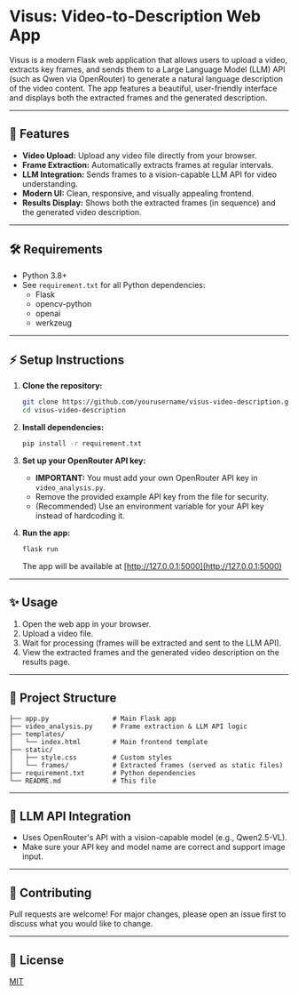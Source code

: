 # Visus: Video-to-Description Web App

Visus is a modern Flask web application that allows users to upload a video, extracts key frames, and sends them to a Large Language Model (LLM) API (such as Qwen via OpenRouter) to generate a natural language description of the video content. The app features a beautiful, user-friendly interface and displays both the extracted frames and the generated description.

---

## 🚀 Features
- **Video Upload:** Upload any video file directly from your browser.
- **Frame Extraction:** Automatically extracts frames at regular intervals.
- **LLM Integration:** Sends frames to a vision-capable LLM API for video understanding.
- **Modern UI:** Clean, responsive, and visually appealing frontend.
- **Results Display:** Shows both the extracted frames (in sequence) and the generated video description.

---

## 🛠️ Requirements
- Python 3.8+
- See `requirement.txt` for all Python dependencies:
  - Flask
  - opencv-python
  - openai
  - werkzeug

---

## ⚡ Setup Instructions

1. **Clone the repository:**
   ```bash
   git clone https://github.com/yourusername/visus-video-description.git
   cd visus-video-description
   ```

2. **Install dependencies:**
   ```bash
   pip install -r requirement.txt
   ```

3. **Set up your OpenRouter API key:**
   - **IMPORTANT:** You must add your own OpenRouter API key in `video_analysis.py`.
   - Remove the provided example API key from the file for security.
   - (Recommended) Use an environment variable for your API key instead of hardcoding it.

4. **Run the app:**
   ```bash
   flask run
   ```
   The app will be available at [http://127.0.0.1:5000](http://127.0.0.1:5000)

---

## ✨ Usage
1. Open the web app in your browser.
2. Upload a video file.
3. Wait for processing (frames will be extracted and sent to the LLM API).
4. View the extracted frames and the generated video description on the results page.

---

## 🧩 Project Structure
```
├── app.py                # Main Flask app
├── video_analysis.py     # Frame extraction & LLM API logic
├── templates/
│   └── index.html        # Main frontend template
├── static/
│   ├── style.css         # Custom styles
│   └── frames/           # Extracted frames (served as static files)
├── requirement.txt       # Python dependencies
└── README.md             # This file
```

---

## 🤖 LLM API Integration
- Uses OpenRouter's API with a vision-capable model (e.g., Qwen2.5-VL).
- Make sure your API key and model name are correct and support image input.

---

## 🤝 Contributing
Pull requests are welcome! For major changes, please open an issue first to discuss what you would like to change.

---

## 📄 License
[MIT](LICENSE) 
